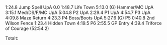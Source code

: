 1:24.8 Jump Spell UpA 0.0
1:48.7 Life Town
5:13.0 (G) Hammer/MC UpA
3:15.1 Med/DS/F/MC UpA
5:04.8 P2 UpA
2:29.4 P1 UpA
4:54.7 P3 UpA
4:09.8 Maze Return
4:23.3 P4 Boss/Boots UpA
5:27.6 (G) P5
0:40.8 2nd Wilson Fence
1:23.4 Hidden Town
4:19.5 P6
2:55.5 GP Entry
4:39.4 Triforce of Courage (52:54.2)

Totalt:
